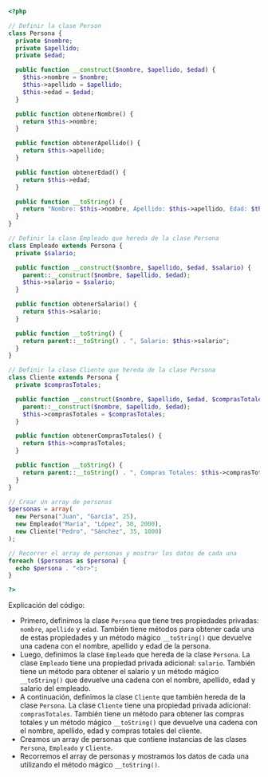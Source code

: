 ```php
<?php

// Definir la clase Person
class Persona {
  private $nombre;
  private $apellido;
  private $edad;

  public function __construct($nombre, $apellido, $edad) {
    $this->nombre = $nombre;
    $this->apellido = $apellido;
    $this->edad = $edad;
  }

  public function obtenerNombre() {
    return $this->nombre;
  }

  public function obtenerApellido() {
    return $this->apellido;
  }

  public function obtenerEdad() {
    return $this->edad;
  }

  public function __toString() {
    return "Nombre: $this->nombre, Apellido: $this->apellido, Edad: $this->edad";
  }
}

// Definir la clase Empleado que hereda de la clase Persona
class Empleado extends Persona {
  private $salario;

  public function __construct($nombre, $apellido, $edad, $salario) {
    parent::__construct($nombre, $apellido, $edad);
    $this->salario = $salario;
  }

  public function obtenerSalario() {
    return $this->salario;
  }

  public function __toString() {
    return parent::__toString() . ", Salario: $this->salario";
  }
}

// Definir la clase Cliente que hereda de la clase Persona
class Cliente extends Persona {
  private $comprasTotales;

  public function __construct($nombre, $apellido, $edad, $comprasTotales) {
    parent::__construct($nombre, $apellido, $edad);
    $this->comprasTotales = $comprasTotales;
  }

  public function obtenerComprasTotales() {
    return $this->comprasTotales;
  }

  public function __toString() {
    return parent::__toString() . ", Compras Totales: $this->comprasTotales";
  }
}

// Crear un array de personas
$personas = array(
  new Persona("Juan", "García", 25),
  new Empleado("María", "López", 30, 2000),
  new Cliente("Pedro", "Sánchez", 35, 1000)
);

// Recorrer el array de personas y mostrar los datos de cada una
foreach ($personas as $persona) {
  echo $persona . "<br>";
}

?>
```

Explicación del código:

* Primero, definimos la clase `Persona` que tiene tres propiedades privadas: `nombre`, `apellido` y `edad`. También tiene métodos para obtener cada una de estas propiedades y un método mágico `__toString()` que devuelve una cadena con el nombre, apellido y edad de la persona.
* Luego, definimos la clase `Empleado` que hereda de la clase `Persona`. La clase `Empleado` tiene una propiedad privada adicional: `salario`. También tiene un método para obtener el salario y un método mágico `__toString()` que devuelve una cadena con el nombre, apellido, edad y salario del empleado.
* A continuación, definimos la clase `Cliente` que también hereda de la clase `Persona`. La clase `Cliente` tiene una propiedad privada adicional: `comprasTotales`. También tiene un método para obtener las compras totales y un método mágico `__toString()` que devuelve una cadena con el nombre, apellido, edad y compras totales del cliente.
* Creamos un array de personas que contiene instancias de las clases `Persona`, `Empleado` y `Cliente`.
* Recorremos el array de personas y mostramos los datos de cada una utilizando el método mágico `__toString()`.